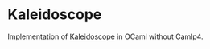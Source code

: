 # Kaleidoscope

Implementation of [Kaleidoscope](http://llvm.org/docs/tutorial/OCamlLangImpl1.html) in OCaml without Camlp4.
